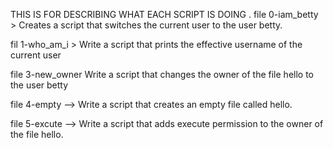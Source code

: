 THIS IS FOR DESCRIBING WHAT EACH SCRIPT IS DOING .
file 0-iam_betty > Creates a script that switches the current user to the user betty.

fil 1-who_am_i > Write a script that prints the effective username of the current user

file 3-new_owner Write a script that changes the owner of the file hello to the user betty

file 4-empty --> Write a script that creates an empty file called hello.


file 5-excute  --> Write a script that adds execute permission to the owner of the file hello.
